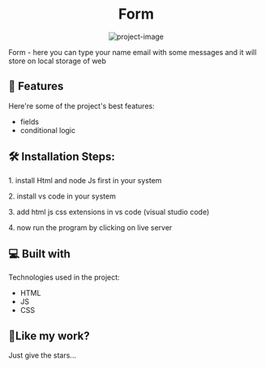 <h1 align="center" id="title">Form</h1>

<p align="center"><img src="https://socialify.git.ci/Manish-Yadav77/Form/image?description=1&amp;descriptionEditable=&amp;font=Rokkitt&amp;language=1&amp;name=1&amp;owner=1&amp;pattern=Circuit%20Board&amp;stargazers=1&amp;theme=Auto" alt="project-image"></p>

<p id="description">Form - here you can type your name email with some messages and it will store on local storage of web</p>
 
  
<h2>🧐 Features</h2>

Here're some of the project's best features:

*   fields
*   conditional logic

<h2>🛠️ Installation Steps:</h2>

<p>1. install Html and node Js first in your system</p>

<p>2. install vs code in your system</p>

<p>3. add html js css extensions in vs code (visual studio code)</p>

<p>4. now run the program by clicking on live server</p>

  
  
<h2>💻 Built with</h2>

Technologies used in the project:

*   HTML
*   JS
*   CSS

<h2>💖Like my work?</h2>

Just give the stars...
